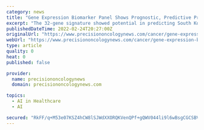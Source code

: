 ```yaml
---
category: news
title: "Gene Expression Biomarker Panel Shows Prognostic, Predictive Promise for Gastric Cancer"
excerpt: "The 32-gene signature showed potential in predicting South Korean gastric cancer patients' overall survival and response to chemotherapy and immunotherapy."
publishedDateTime: 2022-02-24T20:27:00Z
originalUrl: "https://www.precisiononcologynews.com/cancer/gene-expression-biomarker-panel-shows-prognostic-predictive-promise-gastric-cancer"
webUrl: "https://www.precisiononcologynews.com/cancer/gene-expression-biomarker-panel-shows-prognostic-predictive-promise-gastric-cancer"
type: article
quality: 0
heat: 0
published: false

provider:
  name: precisiononcologynews
  domain: precisiononcologynews.com

topics:
  - AI in Healthcare
  - AI

secured: "RkFF/q+M53e07KSZ4hCW8lSJWdXXORQKVenQPf+gQWV044li9l6wBsgCGCSBVDYZOKT5VOfLXaFEfJv165cq2eJ+7u1n84SjZYQfrmY8LbGCD0xt0lvNo16v0L7xnn5rHSBJSi9TKfwL4zJBnCyPNKN2KpLhDuadA7JR9AASHSZLcm3kecwn7EmnPqWz2+gNO8SWPOJwpJEqxHdNMfdMJLxdT4NL3SBvDwHMnYeTNh6MSz3dDzBO22lYpqIxca1eRQjnnigoSO8awYAU2B/AGarhy1LJZ5urS6jcLkvuH+1IQ/0z/OsZAP2ohwyfxN6QtRxohrM0Va7SzJ1vpgSg1BenF7UtLQIYYa9R9WnZOh8=;3ROh+bfuvIIwMiZq5NerVQ=="
---
```


